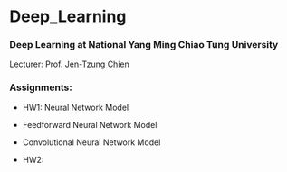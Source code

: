 # Deep_Learning
### Deep Learning at National Yang Ming Chiao Tung University
Lecturer: Prof. [Jen-Tzung Chien](https://dee.nycu.edu.tw/teachers.php?pa=getItem&teacher_id=19&locale=tw)

### Assignments:

- HW1: Neural Network Model
 - Feedforward Neural Network Model
 - Convolutional Neural Network Model

- HW2:
